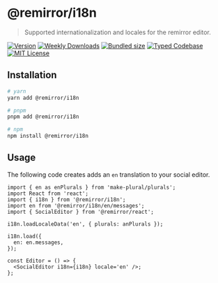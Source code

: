 # @remirror/i18n

> Supported internationalization and locales for the remirror editor.

[![Version][version]][npm] [![Weekly Downloads][downloads-badge]][npm] [![Bundled size][size-badge]][size] [![Typed Codebase][typescript]](#) [![MIT License][license]](#)

[version]: https://flat.badgen.net/npm/v/@remirror/i18n
[npm]: https://npmjs.com/package/@remirror/i18n
[license]: https://flat.badgen.net/badge/license/MIT/purple
[size]: https://bundlephobia.com/result?p=@remirror/i18n
[size-badge]: https://flat.badgen.net/bundlephobia/minzip/@remirror/i18n
[typescript]: https://flat.badgen.net/badge/icon/TypeScript?icon=typescript&label
[downloads-badge]: https://badgen.net/npm/dw/@remirror/i18n/red?icon=npm

## Installation

```bash
# yarn
yarn add @remirror/i18n

# pnpm
pnpm add @remirror/i18n

# npm
npm install @remirror/i18n
```

## Usage

The following code creates adds an `en` translation to your social editor.

```tsx
import { en as enPlurals } from 'make-plural/plurals';
import React from 'react';
import { i18n } from '@remirror/i18n';
import en from '@remirror/i18n/en/messages';
import { SocialEditor } from '@remirror/react';

i18n.loadLocaleData('en', { plurals: anPlurals });

i18n.load({
  en: en.messages,
});

const Editor = () => {
  <SocialEditor i18n={i18n} locale='en' />;
};
```
